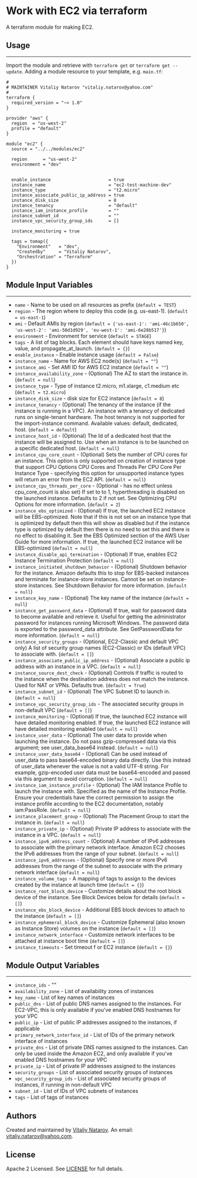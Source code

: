 # Work with EC2 via terraform

A terraform module for making EC2.


## Usage
----------------------
Import the module and retrieve with ```terraform get``` or ```terraform get --update```. Adding a module resource to your template, e.g. `main.tf`:

```
#
# MAINTAINER Vitaliy Natarov "vitaliy.natarov@yahoo.com"
#
terraform {
  required_version = "~> 1.0"
}

provider "aws" {
  region  = "us-west-2"
  profile = "default"
}

module "ec2" {
  source = "../../modules/ec2"

  region      = "us-west-2"
  environment = "dev"


  enable_instance                      = true
  instance_name                        = "ec2-test-machine-dev"
  instance_type                        = "t2.micro"
  instance_associate_public_ip_address = true
  instance_disk_size                   = 8
  instance_tenancy                     = "default"
  instance_iam_instance_profile        = ""
  instance_subnet_id                   = ""
  instance_vpc_security_group_ids      = []

  instance_monitoring = true

  tags = tomap({
    "Environment"   = "dev",
    "Createdby"     = "Vitaliy Natarov",
    "Orchestration" = "Terraform"
  })
}
```

## Module Input Variables
----------------------
- `name` - Name to be used on all resources as prefix (`default = TEST`)
- `region` - The region where to deploy this code (e.g. us-east-1). (`default = us-east-1`)
- `ami` - Default AMIs by region (`default = {'us-east-1': 'ami-46c1b650', 'us-west-2': 'ami-50d1d929', 'eu-west-1': 'ami-6e28b517'}`)
- `environment` - Environment for service (`default = STAGE`)
- `tags` - A list of tag blocks. Each element should have keys named key, value, and propagate_at_launch. (`default = {}`)
- `enable_instance` - Enable instance usage (`default = False`)
- `instance_name` - Name for AWS EC2 node(s) (`default = ""`)
- `instance_ami` - Set AMI ID for AWS EC2 instance (`default = ""`)
- `instance_availability_zone` - (Optional) The AZ to start the instance in. (`default = null`)
- `instance_type` - Type of instance t2.micro, m1.xlarge, c1.medium etc (`default = t2.micro`)
- `instance_disk_size` - disk size for EC2 instance (`default = 8`)
- `instance_tenancy` - (Optional) The tenancy of the instance (if the instance is running in a VPC). An instance with a tenancy of dedicated runs on single-tenant hardware. The host tenancy is not supported for the import-instance command. Available values: default, dedicated, host. (`default = default`)
- `instance_host_id` - (Optional) The Id of a dedicated host that the instance will be assigned to. Use when an instance is to be launched on a specific dedicated host. (`default = null`)
- `instance_cpu_core_count` - (Optional) Sets the number of CPU cores for an instance. This option is only supported on creation of instance type that support CPU Options CPU Cores and Threads Per CPU Core Per Instance Type - specifying this option for unsupported instance types will return an error from the EC2 API. (`default = null`)
- `instance_cpu_threads_per_core` - (Optional - has no effect unless cpu_core_count is also set) If set to to 1, hyperthreading is disabled on the launched instance. Defaults to 2 if not set. See Optimizing CPU Options for more information. (`default = 2`)
- `instance_ebs_optimized` - (Optional) If true, the launched EC2 instance will be EBS-optimized. Note that if this is not set on an instance type that is optimized by default then this will show as disabled but if the instance type is optimized by default then there is no need to set this and there is no effect to disabling it. See the EBS Optimized section of the AWS User Guide for more information. If true, the launched EC2 instance will be EBS-optimized (`default = null`)
- `instance_disable_api_termination` -  (Optional) If true, enables EC2 Instance Termination Protection (`default = null`)
- `instance_initiated_shutdown_behavior` - (Optional) Shutdown behavior for the instance. Amazon defaults this to stop for EBS-backed instances and terminate for instance-store instances. Cannot be set on instance-store instances. See Shutdown Behavior for more information. (`default = null`)
- `instance_key_name` - (Optional) The key name of the instance (`default = null`)
- `instance_get_password_data` - (Optional) If true, wait for password data to become available and retrieve it. Useful for getting the administrator password for instances running Microsoft Windows. The password data is exported to the password_data attribute. See GetPasswordData for more information. (`default = null`)
- `instance_security_groups` - (Optional, EC2-Classic and default VPC only) A list of security group names (EC2-Classic) or IDs (default VPC) to associate with. (`default = []`)
- `instance_associate_public_ip_address` - (Optional) Associate a public ip address with an instance in a VPC. (`default = null`)
- `instance_source_dest_check` - (Optional) Controls if traffic is routed to the instance when the destination address does not match the instance. Used for NAT or VPNs. Defaults true. (`default = True`)
- `instance_subnet_id` - (Optional) The VPC Subnet ID to launch in. (`default = null`)
- `instance_vpc_security_group_ids` - The associated security groups in non-default VPC (`default = []`)
- `instance_monitoring` - (Optional) If true, the launched EC2 instance will have detailed monitoring enabled. If true, the launched EC2 instance will have detailed monitoring enabled (`default = null`)
- `instance_user_data` - (Optional) The user data to provide when launching the instance. Do not pass gzip-compressed data via this argument; see user_data_base64 instead. (`default = null`)
- `instance_user_data_base64` - (Optional) Can be used instead of user_data to pass base64-encoded binary data directly. Use this instead of user_data whenever the value is not a valid UTF-8 string. For example, gzip-encoded user data must be base64-encoded and passed via this argument to avoid corruption. (`default = null`)
- `instance_iam_instance_profile` - (Optional) The IAM Instance Profile to launch the instance with. Specified as the name of the Instance Profile. Ensure your credentials have the correct permission to assign the instance profile according to the EC2 documentation, notably iam:PassRole. (`default = null`)
- `instance_placement_group` - (Optional) The Placement Group to start the instance in. (`default = null`)
- `instance_private_ip` - (Optional) Private IP address to associate with the instance in a VPC. (`default = null`)
- `instance_ipv6_address_count` - (Optional) A number of IPv6 addresses to associate with the primary network interface. Amazon EC2 chooses the IPv6 addresses from the range of your subnet. (`default = null`)
- `instance_ipv6_addresses` - (Optional) Specify one or more IPv6 addresses from the range of the subnet to associate with the primary network interface (`default = null`)
- `instance_volume_tags` - A mapping of tags to assign to the devices created by the instance at launch time (`default = {}`)
- `instance_root_block_device` - Customize details about the root block device of the instance. See Block Devices below for details (`default = []`)
- `instance_ebs_block_device` - Additional EBS block devices to attach to the instance (`default = []`)
- `instance_ephemeral_block_device` - Customize Ephemeral (also known as Instance Store) volumes on the instance (`default = []`)
- `instance_network_interface` - Customize network interfaces to be attached at instance boot time (`default = []`)
- `instance_timeouts` - Set timeout f or EC2 instance (`default = {}`)

## Module Output Variables
----------------------
- `instance_ids` - ""
- `availability_zone` - List of availability zones of instances
- `key_name` - List of key names of instances
- `public_dns` - List of public DNS names assigned to the instances. For EC2-VPC, this is only available if you've enabled DNS hostnames for your VPC
- `public_ip` - List of public IP addresses assigned to the instances, if applicable
- `primary_network_interface_id` - List of IDs of the primary network interface of instances
- `private_dns` - List of private DNS names assigned to the instances. Can only be used inside the Amazon EC2, and only available if you've enabled DNS hostnames for your VPC
- `private_ip` - List of private IP addresses assigned to the instances
- `security_groups` - List of associated security groups of instances
- `vpc_security_group_ids` - List of associated security groups of instances, if running in non-default VPC
- `subnet_id` - List of IDs of VPC subnets of instances
- `tags` - List of tags of instances


## Authors

Created and maintained by [Vitaliy Natarov](https://github.com/SebastianUA). An email: [vitaliy.natarov@yahoo.com](vitaliy.natarov@yahoo.com).

## License

Apache 2 Licensed. See [LICENSE](https://github.com/SebastianUA/terraform/blob/master/LICENSE) for full details.
